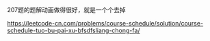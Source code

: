 207题的题解动画做得很好，就是一个个去掉 

https://leetcode-cn.com/problems/course-schedule/solution/course-schedule-tuo-bu-pai-xu-bfsdfsliang-chong-fa/




